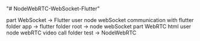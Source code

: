 "# NodeWebRTC-WebSocket-Flutter" 

part WebSocket -> Flutter 
 user node webSocket communication with flutter
 folder app -> flutter
 folder root -> node webSocket
part WebRTC html
 user node webRTC video call
 folder test -> NodeWebRTC

